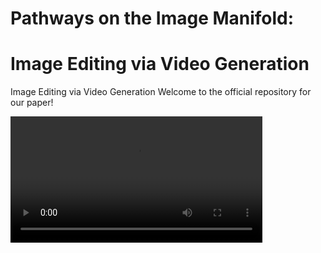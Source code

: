 # Pathways on the Image Manifold:<br>
# Image Editing via Video Generation
Image Editing via Video Generation
Welcome to the official repository for our paper!

<video src=git_data/main_vid.mp4 width="80%" alt="Main Video Figure">
